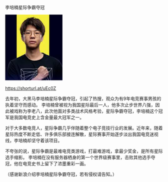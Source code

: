 李培楠星际争霸夺冠


![李培楠星际争霸夺冠](https://github.com/ywangnccu/ywang/blob/main/images/PeinanLi.jpg)

https://shorturl.at/uEc0Z

去年初，大黑马李培楠星际争霸夺冠，引起了热搜，观众为有9年电竞赛事男孩的执着坚守而感动。
李培楠曾被视为我国星际最后一人，他多次止步世界八强，因此被戏称为李老八，此次他面对多类战术风格考验，星际争霸夺冠，李培楠这个冠军是我国电竞史上含金量最大冠军之一。

对于大多数电竞人，星际争霸几乎伴随着整个电子竞技行业的发展。近年来，随着星际热度不断走低、许多俱乐部接连解散，星际赛事开始逐步淡出我国电竞迷视线，李培楠却坚守着该项目。

不夸张的说，星际争霸是最难电竞类游戏，打最难游戏，拿最少奖金，是所有星际选手缩影。
李培楠在没有服务器栖身的第一个世界级赛事里，击败其他选手夺冠，他在电竞史书上留下了浓墨重彩一画。

（感谢新浪介绍李培楠星际争霸夺冠，若有侵权请告知。）
